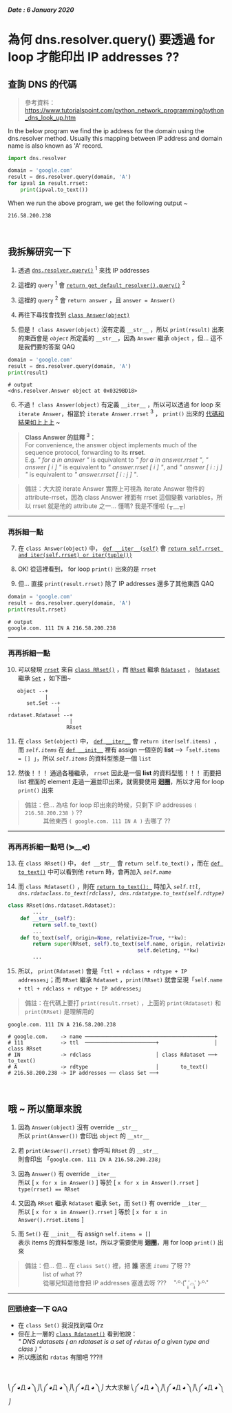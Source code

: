 #####  Date : 6 January 2020
# 為何 dns.resolver.query() 要透過 **for loop** 才能印出 IP addresses ??
  
## **查詢 DNS 的代碼**  

> 參考資料：https://www.tutorialspoint.com/python_network_programming/python_dns_look_up.htm  

In the below program we find the ip address for the domain using the dns.resolver method. Usually this mapping between IP address and domain name is also known as 'A' record.  

```python 
import dns.resolver

domain = 'google.com'
result = dns.resolver.query(domain, 'A')
for ipval in result.rrset:
    print(ipval.to_text())
```
When we run the above program, we get the following output ~  

```Shell
216.58.200.238
```  
</br>

## **我拆解研究一下**  

1. 透過 [`dns.resolver.query()`](http://www.dnspython.org/docs/1.15.0/dns.resolver-pysrc.html#query) <sup>1</sup> 來找 IP addresses

1. 這裡的 `query` <sup>1</sup> 會 [`return get_default_resolver().query()`](http://www.dnspython.org/docs/1.15.0/dns.resolver-pysrc.html#Resolver.query) <sup>2</sup> 

1. 這裡的 `query` <sup>2</sup> 會 `return answer` ，且 `answer = Answer()` 

1. 再往下尋找會找到 [`class Answer(object)`](http://www.dnspython.org/docs/1.15.0/dns.resolver-pysrc.html#Answer)

1. 但是！ `class Answer(object)` 沒有定義 `__str__` ，所以 `print(result)` 出來的東西會是 *`object`* 所定義的 `__str__`，因為 `Answer` 繼承 `object` ，但... 這不是我們要的答案 QAQ

```python 
domain = 'google.com'
result = dns.resolver.query(domain, 'A')
print(result)
```
```Shell
# output
<dns.resolver.Answer object at 0x0329BD18>
```
6. 不過！ `class Answer(object)` 有定義 `__iter__` ，所以可以透過 for loop 來 `iterate Answer`，相當於 `iterate Answer.rrset` <sup>3</sup> ， `print()` 出來的 [代碼和結果如上上上](#查詢DNS的代碼) ~  
> **Class Answer 的註釋 <sup>3</sup>：**   
For convenience, the answer object implements much of the sequence protocol, forwarding to its **rrset**.  
E.g. *" for a in answer "* is equivalent to *" for a in answer.rrset "*,
     *" answer [ i ] "* is equivalent to *" answer.rrset [ i ] "*, and 
     *" answer [ i : j ] "* is equivalent to *" answer.rrset [ i : j ] "*.

> 備註：大大說 iterate Answer 實際上可視為 iterate Answer 物件的 attribute-rrset，因為 class Answer 裡面有 rrset 這個變數 variables，所以 rrset 就是他的 attribute 之一...   懂嗎? 我是不懂啦 (╥﹏╥)

-------------------
### **再拆細一點**

7. 在 `class Answer(object)` 中， [`def __iter__(self)`](http://www.dnspython.org/docs/1.15.0/dns.resolver-pysrc.html#Answer.__iter__) 會 [`return self.rrset and iter(self.rrset) or iter(tuple())`](http://www.dnspython.org/docs/1.15.0/dns.rrset-pysrc.html) 

1. OK! 從這裡看到， for  loop `print()` 出來的是 `rrset` 

1. 但... 直接 `print(result.rrset)` 除了 IP addresses 還多了其他東西 QAQ

```python 
domain = 'google.com'
result = dns.resolver.query(domain, 'A')
print(result.rrset)
```
```Shell
# output
google.com. 111 IN A 216.58.200.238
```
---------------------
### **再再拆細一點**

10. 可以發現 [`rrset`](http://www.dnspython.org/docs/1.15.0/dns.rrset-module.html) 來自 [`class RRset()`](http://www.dnspython.org/docs/1.15.0/dns.rrset.RRset-class.html) ，而 [`RRset`](http://www.dnspython.org/docs/1.15.0/dns.rrset.RRset-class.html) 繼承 [`Rdataset`](http://www.dnspython.org/docs/1.15.0/dns.rdataset.Rdataset-class.html) ， [`Rdataset`](http://www.dnspython.org/docs/1.15.0/dns.rdataset.Rdataset-class.html) 繼承 [`Set`](http://www.dnspython.org/docs/1.15.0/dns.set.Set-class.html) ，如下圖~

```
   object --+        
            |        
      set.Set --+    
                |    
rdataset.Rdataset --+
                    |
                   RRset
```
11. 在 `class Set(object)` 中， [`def __iter__`](http://www.dnspython.org/docs/1.15.0/dns.set-pysrc.html#Set.__iter__) 會 `return iter(self.items) `，而 *`self.items`* 在 [`def __init__`](http://www.dnspython.org/docs/1.15.0/dns.set-pysrc.html#Set.__init__) 裡有 assign 一個空的 **list** -->「`self.items = [] `」，所以 *`self.items`* 的資料型態是一個 `list` 

12. 然後！！！ 通過各種繼承， `rrset` 因此是一個 **list** 的資料型態！！！  而要把 list 裡面的 element 走過一遍並印出來，就需要使用 **迴圈**，所以才用 for loop `print()` 出來

> 備註：但... 為啥 for loop 印出來的時候，只剩下 IP addresses `( 216.58.200.238 )` ??   
  　　　其他東西 `( google.com. 111 IN A )` 去哪了 ??

---------------------------
### **再再再拆細一點吧 (⋟﹏⋞)**

13. 在 `class RRset()` 中， `def __str__` 會 `return self.to_text()` ，而在 [`def to_text()`](http://www.dnspython.org/docs/1.15.0/dns.rrset-pysrc.html#RRset.to_text) 中可以看到他 `return` 時，會再加入 *`self.name`*

1. 而 `class Rdataset()` ，則在 [`return to_text(): `](http://www.dnspython.org/docs/1.15.0/dns.rdataset-pysrc.html#Rdataset.to_text)  時加入 *`self.ttl, dns.rdataclass.to_text(rdclass), dns.rdatatype.to_text(self.rdtype)`*

```python
class RRset(dns.rdataset.Rdataset):
        ...
    def __str__(self): 
        return self.to_text() 
        ...
    def to_text(self, origin=None, relativize=True, **kw):
        return super(RRset, self).to_text(self.name, origin, relativize, 
                                          self.deleting, **kw)
        ...
```

15. 所以， `print(Rdataset)` 會是「`ttl + rdclass + rdtype + IP addresses`」；而 `RRset` 繼承 `Rdataset` ，`print(RRset)` 就會呈現「`self.name + ttl + rdclass + rdtype + IP addresses`」

> 備註：在代碼上要打 `print(result.rrset)` ，上面的 `print(Rdataset)` 和 `print(RRset)` 是理解用的

```Shell
google.com. 111 IN A 216.58.200.238

# google.com.    -> name ──────────────────────────────────────────+
# 111            -> ttl  ───────────────────────+                  │ class RRset
# IN             -> rdclass                     │ class Rdataset ──+       to_text()
# A              -> rdtype                      │       to_text()
# 216.58.200.238 -> IP addresses ── class Set ──+
```
</br>

## **哦 ~ 所以簡單來說**  
1. 因為 `Answer(object)` 沒有 override `__str__`  
   所以 `print(Answer())` 會印出 `object` 的 `__str__`  

1. 若 `print(Answer().rrset)` 會呼叫 `RRset` 的 `__str__ `  
   則會印出 「`google.com. 111 IN A 216.58.200.238`」 

1. 因為 `Answer()` 有 override `__iter__`  
   所以 [ `x for x in Answer()` ] 等於 [ `x for x in Answer().rrset` ]  
   `type(rrset) == RRset`    

1. 又因為 `RRset` 繼承 `Rdataset` 繼承 `Set`，而 `Set()` 有 override `__iter__`  
   所以 [ `x for x in Answer().rrset` ] 等於 [ `x for x in Answer().rrset.items` ]  

1. 而 `Set()` 在 `__init__` 有 assign `self.items = []`   
   表示 items 的資料型態是 list，所以才需要使用 **迴圈**，用 for loop `print()` 出來


> 備註：但... 但... 在 `class Set()` 裡，把 **誰** 塞進 *`items`* 了呀 ??  
  　　　list of what ??  
  　　　從哪兒知道他會把 IP addresses 塞進去呀 ???　 ˚‧º·(˚ ˃̣̣̥⌓˂̣̣̥ )‧º·˚

-----------
### **回頭檢查一下** QAQ

- 在 `class Set()` 我沒找到喵 Orz
- 但在上一層的 [`class Rdataset()`](http://www.dnspython.org/docs/1.15.0/dns.rdataset-pysrc.html#Rdataset) 看到他說：  
*" DNS rdatasets ( an rdataset is a set of `rdatas` of a given type and class ) "*
- 所以應該和 `rdatas` 有關吧 ???!!

</br>
 

 ⎝༼ ◕Д ◕ ༽⎠⎝༼ ◕Д ◕ ༽⎠⎝༼ ◕Д ◕ ༽⎠ 大大求解  ⎝༼ ◕Д ◕ ༽⎠⎝༼ ◕Д ◕ ༽⎠⎝༼ ◕Д ◕ ༽⎠ 
